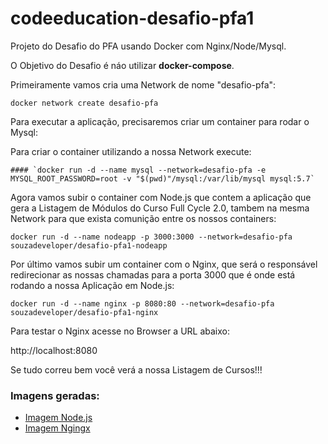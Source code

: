 # codeeducation-desafio-pfa1

Projeto do Desafio do PFA usando Docker com Nginx/Node/Mysql.

O Objetivo do Desafio é náo utilizar <b>docker-compose</b>.

Primeiramente vamos cria uma Network de nome "desafio-pfa":

```docker network create desafio-pfa```

Para executar a aplicação, precisaremos criar um container para rodar o Mysql:

Para criar o container utilizando a nossa Network execute:

```
#### `docker run -d --name mysql --network=desafio-pfa -e MYSQL_ROOT_PASSWORD=root -v "$(pwd)"/mysql:/var/lib/mysql mysql:5.7`
```

Agora vamos subir o container com Node.js que contem a aplicação que gera a Listagem de Módulos do Curso Full Cycle 2.0, tambem na mesma Network para que exista comunição entre os nossos containers:

```docker run -d --name nodeapp -p 3000:3000 --network=desafio-pfa souzadeveloper/desafio-pfa1-nodeapp```

Por último vamos subir um container com o Nginx, que será o responsável redirecionar as nossas chamadas para a porta 3000 que é onde está rodando a nossa Aplicação em Node.js:

```docker run -d --name nginx -p 8080:80 --network=desafio-pfa souzadeveloper/desafio-pfa1-nginx```

Para testar o Nginx acesse no Browser a URL abaixo:

http://localhost:8080

Se tudo correu bem você verá a nossa Listagem de Cursos!!!

### Imagens geradas:

- [Imagem Node.js](https://hub.docker.com/repository/docker/souzadeveloper/desafio-pfa1-nodeapp)
- [Imagem Ngingx](https://hub.docker.com/repository/docker/souzadeveloper/desafio-pfa1-nginx)
